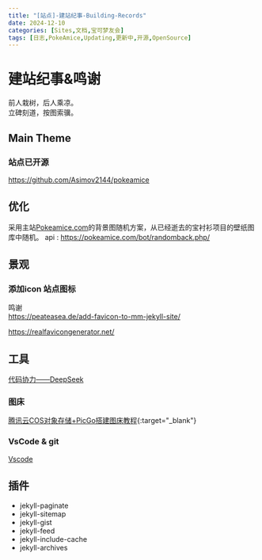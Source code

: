 ```yaml
---
title: "[站点]-建站纪事-Building-Records"
date: 2024-12-10
categories: [Sites,文档,宝可梦友会]
tags: [日志,PokeAmice,Updating,更新中,开源,OpenSource]
---
```


# 建站纪事&鸣谢
前人栽树，后人乘凉。\
立碑刻道，按图索骥。
## Main Theme
### 站点已开源
https://github.com/Asimov2144/pokeamice
## 优化
采用主站[Pokeamice.com](https://pokeamice.com)的背景图随机方案，从已经逝去的宝衬衫项目的壁纸图库中随机。
    api : https://pokeamice.com/bot/randomback.php/

## 景观
### 添加icon 站点图标
鸣谢\
https://peateasea.de/add-favicon-to-mm-jekyll-site/ 

https://realfavicongenerator.net/
## 工具
[代码协力——DeepSeek](https://www.deepseek.com/)

### 图床
[腾讯云COS对象存储+PicGo搭建图床教程](https://cloud.tencent.com/developer/article/1834573){:target="_blank"}

### VsCode & git
[Vscode](code.visualstudio.com)


## 插件
  - jekyll-paginate
  - jekyll-sitemap
  - jekyll-gist
  - jekyll-feed
  - jekyll-include-cache
  - jekyll-archives